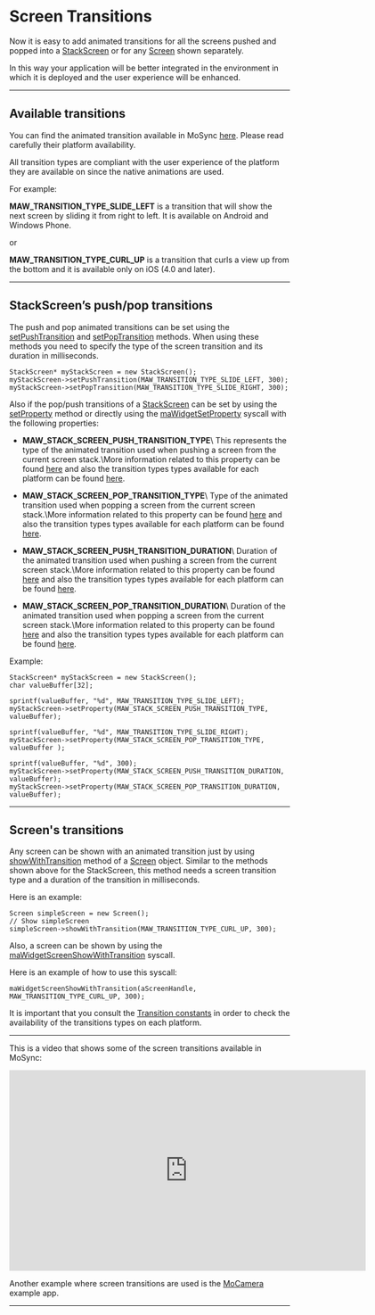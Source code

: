 <!-- <mosyncheadertags>
<meta name="description" content="This guide shows how to use the MoSync Camera API." /> <meta name="keywords" content="mobile development,sdk,ide,apps,mobile,apps,android,ios,iphone,ipad,camera,
mobile,c,c++,open source,porting,dev,application,ide,cross
platform,programming,mosync,screen transitions" />
<title>Screen Transitions</title>
</mosyncheadertags> -->

# Screen Transitions

Now it is easy to add animated transitions for all the screens pushed and popped into a [StackScreen](http://www.mosync.com/files/imports/doxygen/latest/html/class_native_u_i_1_1_stack_screen.html) or for any [Screen](http://www.mosync.com/files/imports/doxygen/latest/html/class_native_u_i_1_1_screen.html) shown separately.

In this way your application will be better integrated in the environment in which it is deployed and the user experience will be enhanced.

***

## Available transitions

You can find the animated transition available in MoSync [here](http://www.mosync.com/files/imports/doxygen/latest/html/group___screen_transition_types.html#ga2d86f91cd1a9b9aea0e5f55b5b9ce0cb). Please read carefully their platform availability.

All transition types are compliant with the user experience of the platform they are available on since the native animations are used.

For example:

**MAW_TRANSITION_TYPE_SLIDE_LEFT** is a transition that will show the next screen by sliding it from right to left. It is available on Android and Windows Phone.

or

**MAW_TRANSITION_TYPE_CURL_UP** is a transition that curls a view up from the bottom and it is available only on iOS (4.0 and later).

***

## StackScreen’s push/pop transitions

The push and pop animated transitions can be set using the [setPushTransition](http://www.mosync.com/files/imports/doxygen/latest/html/group___native_u_i_lib.html#ga7c6178ce62cf7a2a5c0a8e042539ffd0) and [setPopTransition](http://www.mosync.com/files/imports/doxygen/latest/html/group___native_u_i_lib.html#ga8c9835e86c42b7b38f6e25fd868d1e5c) methods. When using these methods you need to specify the type of the screen transition and its duration in milliseconds.

    StackScreen* myStackScreen = new StackScreen();
    myStackScreen->setPushTransition(MAW_TRANSITION_TYPE_SLIDE_LEFT, 300);
    myStackScreen->setPopTransition(MAW_TRANSITION_TYPE_SLIDE_RIGHT, 300);

Also if the pop/push transitions of a [StackScreen](http://www.mosync.com/files/imports/doxygen/latest/html/class_native_u_i_1_1_stack_screen.html) can be set by using the [setProperty](http://www.mosync.com/files/imports/doxygen/latest/html/group___native_u_i_lib.html#ga50ea5aa06657934b537e8766e52b966a) method or directly using the [maWidgetSetProperty](http://www.mosync.com/files/imports/doxygen/latest/html/group___widget_a_p_i_functions.html#gae72c5d1bbd14bf4faeeac9dc27e13709) syscall with the following properties:

* **MAW_STACK_SCREEN_PUSH_TRANSITION_TYPE**\\
This represents the type of the animated transition used when pushing a screen from the current screen stack.\\More information related to this property can be found
[here](http://www.mosync.com/files/imports/doxygen/latest/html/group___widget_stack_screen_properties.html#gae958087f46ea25242043598d67fa844e)
and also the transition types types available for each platform can be found [here](http://www.mosync.com/files/imports/doxygen/latest/html/group___screen_transition_types.html#ga2d86f91cd1a9b9aea0e5f55b5b9ce0cb).

* **MAW_STACK_SCREEN_POP_TRANSITION_TYPE**\\
Type of the animated transition used when popping a screen from the current screen stack.\\More information related to this property can be found
[here](http://www.mosync.com/files/imports/doxygen/latest/html/group___widget_stack_screen_properties.html#gac85a50bd91bf05cd08950668a1460cd2)
and also the transition types types available for each platform can be found [here](http://www.mosync.com/files/imports/doxygen/latest/html/group___screen_transition_types.html#ga2d86f91cd1a9b9aea0e5f55b5b9ce0cb).

* **MAW_STACK_SCREEN_PUSH_TRANSITION_DURATION**\\
Duration of the animated transition used when pushing a screen from the current screen stack.\\More information related to this property can be found
[here](http://www.mosync.com/files/imports/doxygen/latest/html/group___widget_stack_screen_properties.html#ga4ee4e18aedf136c7ea63a84811b0759f)
and also the transition types types available for each platform can be found [here](http://www.mosync.com/files/imports/doxygen/latest/html/group___screen_transition_types.html#ga2d86f91cd1a9b9aea0e5f55b5b9ce0cb).

* **MAW_STACK_SCREEN_POP_TRANSITION_DURATION**\\
Duration of the animated transition used when popping a screen from the current screen stack.\\More information related to this property can be found
[here](http://www.mosync.com/files/imports/doxygen/latest/html/group___widget_stack_screen_properties.html#ga80f4a56d680dd9f224ddb6b7ab495fa1)
and also the transition types types available for each platform can be found [here](http://www.mosync.com/files/imports/doxygen/latest/html/group___screen_transition_types.html#ga2d86f91cd1a9b9aea0e5f55b5b9ce0cb).

Example:

    StackScreen* myStackScreen = new StackScreen();
    char valueBuffer[32];

    sprintf(valueBuffer, "%d", MAW_TRANSITION_TYPE_SLIDE_LEFT);
    myStackScreen->setProperty(MAW_STACK_SCREEN_PUSH_TRANSITION_TYPE, valueBuffer);

    sprintf(valueBuffer, "%d", MAW_TRANSITION_TYPE_SLIDE_RIGHT);
    myStackScreen->setProperty(MAW_STACK_SCREEN_POP_TRANSITION_TYPE, valueBuffer );

    sprintf(valueBuffer, "%d", 300);
    myStackScreen->setProperty(MAW_STACK_SCREEN_PUSH_TRANSITION_DURATION, valueBuffer);
    myStackScreen->setProperty(MAW_STACK_SCREEN_POP_TRANSITION_DURATION, valueBuffer);

***

## Screen's transitions

Any screen can be shown with an animated transition just by using [showWithTransition](http://www.mosync.com/files/imports/doxygen/latest/html/group___native_u_i_lib.html#ga67f351687d0e388255afe6c4d0f138f1) method of a [Screen](http://www.mosync.com/files/imports/doxygen/latest/html/class_native_u_i_1_1_screen.html) object. Similar to the methods shown above for the StackScreen, this method needs a screen transition type and a duration of the transition in milliseconds.

Here is an example:

    Screen simpleScreen = new Screen();
    // Show simpleScreen
    simpleScreen->showWithTransition(MAW_TRANSITION_TYPE_CURL_UP, 300);

Also, a screen can be shown by using the [maWidgetScreenShowWithTransition](http://www.mosync.com/files/imports/doxygen/latest/html/group___widget_a_p_i_functions.html#gadd2a8d9c1e37a4ea4aa1f4480c749902) syscall.

Here is an example of how to use this syscall:

    maWidgetScreenShowWithTransition(aScreenHandle, MAW_TRANSITION_TYPE_CURL_UP, 300);

It is important that you consult the [Transition constants](http://www.mosync.com/files/imports/doxygen/latest/html/group___screen_transition_types.html#ga2d86f91cd1a9b9aea0e5f55b5b9ce0cb) in order to check the availability of the transitions types on each platform.

***

This is a video that shows some of the screen transitions available in MoSync:

<div>
<iframe width="640" height="360" src="http://www.youtube.com/embed/lygGHeQtNI8?feature=player_detailpage" frameborder="0" allowfullscreen></iframe>
</div>

Another example where screen transitions are used is the [MoCamera](TEMPLATE_DOC_PATH/sdk/cpp/examples/MoCamera/index.html) example app.

***
